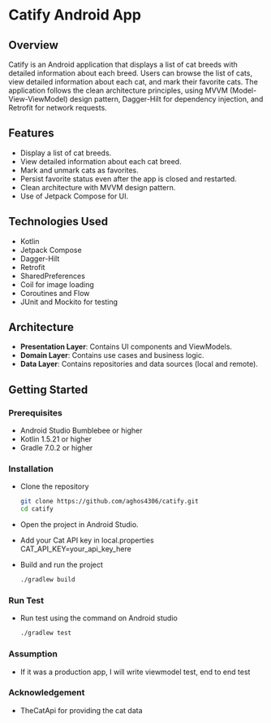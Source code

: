 # Catify Android App
## Overview
Catify is an Android application that displays a list of cat breeds with detailed information about each breed. Users can browse the list of cats, view detailed information about each cat, and mark their favorite cats. The application follows the clean architecture principles, using MVVM (Model-View-ViewModel) design pattern, Dagger-Hilt for dependency injection, and Retrofit for network requests.
## Features
- Display a list of cat breeds.
- View detailed information about each cat breed.
- Mark and unmark cats as favorites.
- Persist favorite status even after the app is closed and restarted.
- Clean architecture with MVVM design pattern.
- Use of Jetpack Compose for UI.
## Technologies Used
- Kotlin
- Jetpack Compose
- Dagger-Hilt
- Retrofit
- SharedPreferences
- Coil for image loading
- Coroutines and Flow
- JUnit and Mockito for testing
## Architecture
- **Presentation Layer**: Contains UI components and ViewModels.
- **Domain Layer**: Contains use cases and business logic.
- **Data Layer**: Contains repositories and data sources (local and remote).
## Getting Started
### Prerequisites
- Android Studio Bumblebee or higher
- Kotlin 1.5.21 or higher
- Gradle 7.0.2 or higher
### Installation
- Clone the repository

   ```sh
   git clone https://github.com/aghos4306/catify.git
   cd catify
- Open the project in Android Studio.
- Add your Cat API key in local.properties CAT_API_KEY=your_api_key_here
- Build and run the project
  ```sh
  ./gradlew build

### Run Test
- Run test using the command on Android studio
  ```sh
  ./gradlew test

### Assumption
- If it was a production app, I will write viewmodel test, end to end test

### Acknowledgement
- TheCatApi for providing the cat data


